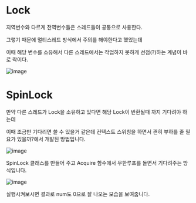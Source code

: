 # Lock

지역변수와 다르게 전역변수들은 스레드들이 공통으로 사용한다.
  
그렇기 때문에 멀티스레드 방식에서 주의를 해야한다고 했었는데
  
이때 해당 변수를 소유해서 다른 스레드에서는 작업하지 못하게 선점(?)하는 계념이 바로 락이다.
  
![image](https://github.com/yoodonghoon/Memory/assets/145320150/90036fb4-e124-4683-bd86-9d79494d2183)


# SpinLock

만약 다른 스레드가 Lock을 소유하고 있다면 해당 Lock이 반환될때 까지 기다려야 하는데
  
이때 조금만 기다리면 쓸 수 있을거 같은데 컨텍스트 스위칭을 하면서 괜히 부하를 줄 필요가 있을까?에서 개발된 방법입니다.

![image](https://github.com/yoodonghoon/Memory/assets/145320150/38523ac8-dede-4951-8ab7-5042f69196ba)

SpinLock 클래스를 만들어 주고 Acquire 함수에서 무한루프를 돌면서 기다려주는 방식입니다.

![image](https://github.com/yoodonghoon/Memory/assets/145320150/2713a7c8-3df9-4213-a9e2-6d822b448051)

실행시켜보시면 결과로 num도 0으로 잘 나오는 모습을 보여줍니다.
